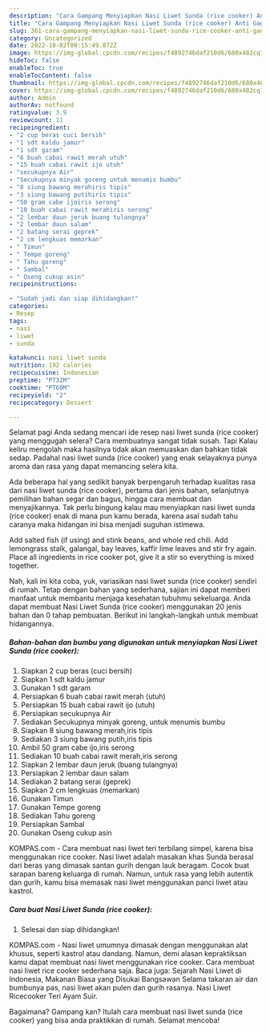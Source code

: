 ```yaml
---
description: "Cara Gampang Menyiapkan Nasi Liwet Sunda (rice cooker) Anti Gagal"
title: "Cara Gampang Menyiapkan Nasi Liwet Sunda (rice cooker) Anti Gagal"
slug: 361-cara-gampang-menyiapkan-nasi-liwet-sunda-rice-cooker-anti-gagal
category: Uncategorized
date: 2022-10-02T00:15:49.872Z
image: https://img-global.cpcdn.com/recipes/f4892746daf210d6/680x482cq70/nasi-liwet-sunda-rice-cooker-foto-resep-utama.jpg
hideToc: false
enableToc: true
enableTocContent: false
thumbnail: https://img-global.cpcdn.com/recipes/f4892746daf210d6/680x482cq70/nasi-liwet-sunda-rice-cooker-foto-resep-utama.jpg
cover: https://img-global.cpcdn.com/recipes/f4892746daf210d6/680x482cq70/nasi-liwet-sunda-rice-cooker-foto-resep-utama.jpg
author: Admin
authorAv: notfound
ratingvalue: 3.9
reviewcount: 11
recipeingredient:
- "2 cup beras cuci bersih"
- "1 sdt kaldu jamur"
- "1 sdt garam"
- "6 buah cabai rawit merah utuh"
- "15 buah cabai rawit ijo utuh"
- "secukupnya Air"
- "Secukupnya minyak goreng untuk menumis bumbu"
- "8 siung bawang merahiris tipis"
- "3 siung bawang putihiris tipis"
- "50 gram cabe ijoiris serong"
- "10 buah cabai rawit merahiris serong"
- "2 lembar daun jeruk buang tulangnya"
- "2 lembar daun salam"
- "2 batang serai geprek"
- "2 cm lengkuas memarkan"
- " Timun"
- " Tempe goreng"
- " Tahu goreng"
- " Sambal"
- " Oseng cukup asin"
recipeinstructions:

- "Sudah jadi dan siap dihidangkan!"
categories:
- Resep
tags:
- nasi
- liwet
- sunda

katakunci: nasi liwet sunda 
nutrition: 192 calories
recipecuisine: Indonesian
preptime: "PT32M"
cooktime: "PT60M"
recipeyield: "2"
recipecategory: Dessert

---
```



Selamat pagi Anda sedang mencari ide resep nasi liwet sunda (rice cooker) yang menggugah selera? Cara membuatnya sangat tidak susah. Tapi Kalau keliru mengolah maka hasilnya tidak akan memuaskan dan bahkan tidak sedap. Padahal nasi liwet sunda (rice cooker) yang enak selayaknya punya aroma dan rasa yang dapat memancing selera kita.


Ada beberapa hal yang sedikit banyak berpengaruh terhadap kualitas rasa dari nasi liwet sunda (rice cooker), pertama dari jenis bahan, selanjutnya pemilihan bahan segar dan bagus, hingga cara membuat dan menyajikannya. Tak perlu bingung kalau mau menyiapkan nasi liwet sunda (rice cooker) enak di mana pun kamu berada, karena asal sudah tahu caranya maka hidangan ini bisa menjadi suguhan istimewa.

Add salted fish (if using) and stink beans, and whole red chili. Add lemongrass stalk, galangal, bay leaves, kaffir lime leaves and stir fry again. Place all ingredients in rice cooker pot, give it a stir so everything is mixed together.


Nah, kali ini kita coba, yuk, variasikan nasi liwet sunda (rice cooker) sendiri di rumah. Tetap dengan bahan yang sederhana, sajian ini dapat memberi manfaat untuk membantu menjaga kesehatan tubuhmu sekeluarga. Anda dapat membuat Nasi Liwet Sunda (rice cooker) menggunakan 20 jenis bahan dan 0 tahap pembuatan. Berikut ini langkah-langkah untuk membuat hidangannya.

<!--inarticleads1-->

##### Bahan-bahan dan bumbu yang digunakan untuk menyiapkan Nasi Liwet Sunda (rice cooker):

1. Siapkan 2 cup beras (cuci bersih)
1. Siapkan 1 sdt kaldu jamur
1. Gunakan 1 sdt garam
1. Persiapkan 6 buah cabai rawit merah (utuh)
1. Persiapkan 15 buah cabai rawit ijo (utuh)
1. Persiapkan secukupnya Air
1. Sediakan Secukupnya minyak goreng, untuk menumis bumbu
1. Siapkan 8 siung bawang merah,iris tipis
1. Sediakan 3 siung bawang putih,iris tipis
1. Ambil 50 gram cabe ijo,iris serong
1. Sediakan 10 buah cabai rawit merah,iris serong
1. Siapkan 2 lembar daun jeruk (buang tulangnya)
1. Persiapkan 2 lembar daun salam
1. Sediakan 2 batang serai (geprek)
1. Siapkan 2 cm lengkuas (memarkan)
1. Gunakan  Timun
1. Gunakan  Tempe goreng
1. Sediakan  Tahu goreng
1. Persiapkan  Sambal
1. Gunakan  Oseng cukup asin


KOMPAS.com - Cara membuat nasi liwet teri terbilang simpel, karena bisa menggunakan rice cooker. Nasi liwet adalah masakan khas Sunda berasal dari beras yang dimasak santan gurih dengan lauk beragam. Cocok buat sarapan bareng keluarga di rumah. Namun, untuk rasa yang lebih autentik dan gurih, kamu bisa memasak nasi liwet menggunakan panci liwet atau kastrol. 

<!--inarticleads2-->

##### Cara buat Nasi Liwet Sunda (rice cooker):


1. Selesai dan siap dihidangkan!

KOMPAS.com - Nasi liwet umumnya dimasak dengan menggunakan alat khusus, seperti kastrol atau dandang. Namun, demi alasan kepraktiksan kamu dapat membuat nasi liwet menggunakan rice cooker. Cara membuat nasi liwet rice cooker sederhana saja. Baca juga: Sejarah Nasi Liwet di Indonesia, Makanan Biasa yang Disukai Bangsawan Selama takaran air dan bumbunya pas, nasi liwet akan pulen dan gurih rasanya. Nasi Liwet Ricecooker Teri Ayam Suir. 

Bagaimana? Gampang kan? Itulah cara membuat nasi liwet sunda (rice cooker) yang bisa anda praktikkan di rumah. Selamat mencoba!
